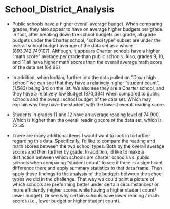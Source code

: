 # School_District_Analysis
- Public schools have a higher overall average budget. When comparing grades, they also appear to have on average higher budgets per grade. In fact, after breaking down the school budgets per grade, all grade budgets under the Charter school, "school type" subset are under the overall school budget average of the data set as a whole (893,742.749107). Although, it appears Charter schools have a higher “math score” average per grade than public schools. Also, grades 9, 10, and 11 all have higher math scores than the overall average math score of the data set (64.68)
    
- In addition, when looking further into the data pulled on “Dixon high school” we can see that they have a relatively higher “student count”, (1,583) being 3rd on the list. We also see they are a Charter school, and they have a relatively low Budget (870,334) when compared to public schools and the overall school budget of the data set. Which may explain why they have the student with the lowest overall reading score.
    
- Students in grades 11 and 12 have an average reading level of 74.900. Which is higher than the overall reading score of the data set, which is 72.35.
    
- There are many additional items I would want to look in to further regarding this data. Specifically, I’d like to compare the reading and math scores between the two school types. Both by the overall average scores and then further by grade. In addition, id like to make a distinction between which schools are charter schools vs. public schools when comparing “student count” to see if there is a significant difference there and apply summary statistics to that data frame. Then apply these findings to the analysis of the budgets between the school types we did in the challenge. That way we could paint a picture of which schools are preforming better under certain circumstances/ or more efficiently (higher scores while having a higher student count/ lower budget). Or see why certain schools have lower reading / math scores (i.e., lower budget or higher student count).
